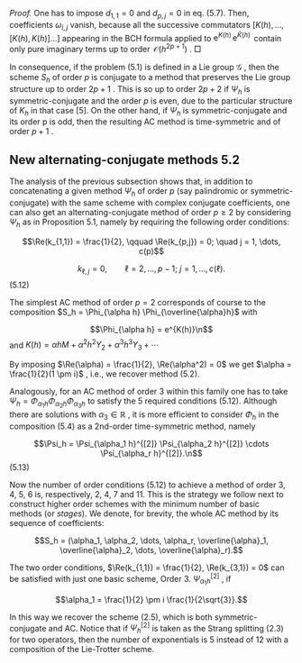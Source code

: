 *Proof.* One has to impose  $d_{1,1} = 0$  and  $d_{p,j} = 0$  in eq. (5.7). Then, coefficients  $\omega_{i,j}$  vanish, because all the successive commutators  $[K(h), \ldots, [K(h), K(h)] \ldots]$  appearing in the BCH formula applied to  $\mathrm{e}^{K(h)}\,\mathrm{e}^{\widetilde{K}(h)}\,$  contain only pure imaginary terms up to order  $\,\mathcal{O}(h^{2p+1})$  .  $\Box$ 

In consequence, if the problem (5.1) is defined in a Lie group  $\mathcal{G}$ , then the scheme  $S_h$  of order  $p$  is conjugate to a method that preserves the Lie group structure up to order  $2p + 1$ . This is so up to order  $2p + 2$ if  $\Psi_h$  is symmetric-conjugate and the order  $p$  is even, due to the particular structure of  $K_h$  in that case [5]. On the other hand, if  $\Psi_h$  is symmetric-conjugate and its order p is odd, then the resulting AC method is time-symmetric and of order  $p+1$ .

## New alternating-conjugate methods $5.2$

The analysis of the previous subsection shows that, in addition to concatenating a given method  $\Psi_h$  of order  $p$  (say palindromic or symmetric-conjugate) with the same scheme with complex conjugate coefficients, one can also get an alternating-conjugate method of order  $p \geq 2$  by considering  $\Psi_h$  as in Proposition 5.1, namely by requiring the following order conditions:

$$\Re(k_{1,1}) = \frac{1}{2}, \qquad \Re(k_{p,j}) = 0; \quad j = 1, \dots, c(p)$$
  
$$k_{\ell,j} = 0, \qquad \ell = 2, \dots, p-1; \ j = 1, \dots, c(\ell).$$
 (5.12)

The simplest AC method of order  $p=2$  corresponds of course to the composition  $S_h = \Phi_{\alpha h} \Phi_{\overline{\alpha}h}$  with

$$\Phi_{\alpha h} = e^{K(h)}\n$$
 and  $K(h) = \alpha hM + \alpha^2 h^2 Y_2 + \alpha^3 h^3 Y_3 + \cdots$ 

By imposing  $\Re(\alpha) = \frac{1}{2}, \Re(\alpha^2) = 0$  we get  $\alpha = \frac{1}{2}(1 \pm i)$ , i.e., we recover method (5.2).

Analogously, for an AC method of order 3 within this family one has to take  $\Psi_h = \Phi_{\alpha_1 h} \Phi_{\alpha_2 h} \Phi_{\alpha_3 h}$  to satisfy the 5 required conditions (5.12). Although there are solutions with  $\alpha_3 \in \mathbb{R}$ , it is more efficient to consider  $\Phi_h$  in the composition (5.4) as a 2nd-order time-symmetric method, namely

$$\Psi_h = \Psi_{\alpha_1 h}^{[2]} \Psi_{\alpha_2 h}^{[2]} \cdots \Psi_{\alpha_r h}^{[2]}.\n$$
(5.13)

Now the number of order conditions  $(5.12)$  to achieve a method of order 3, 4, 5, 6 is, respectively, 2, 4, 7 and 11. This is the strategy we follow next to construct higher order schemes with the minimum number of basic methods (or *stages*). We denote, for brevity, the whole AC method by its sequence of coefficients:

$$S_h = (\alpha_1, \alpha_2, \dots, \alpha_r, \overline{\alpha}_1, \overline{\alpha}_2, \dots, \overline{\alpha}_r).$$

The two order conditions,  $\Re(k_{1,1}) = \frac{1}{2}, \Re(k_{3,1}) = 0$  can be satisfied with just one basic scheme, Order 3.  $\Psi_{\alpha_1 h}^{[2]}$  , if

$$\alpha_1 = \frac{1}{2} \pm i \frac{1}{2\sqrt{3}}.$$

In this way we recover the scheme (2.5), which is both symmetric-conjugate and AC. Notice that if  $\Psi_h^{[2]}$  is taken as the Strang splitting  $(2.3)$  for two operators, then the number of exponentials is 5 instead of 12 with a composition of the Lie-Trotter scheme.